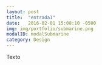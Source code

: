 ```yaml
---
layout: post
title:  "entrada1"
date:   2016-02-01 15:08:10 -0500
img: img/portfolio/submarine.png
modalID: modalSubmarine
category: Design
---
```


Texto
